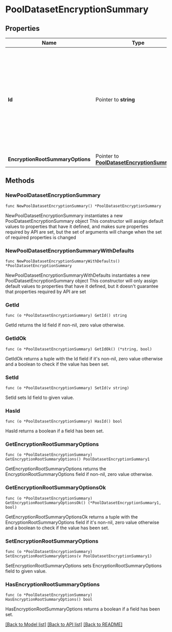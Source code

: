 # PoolDatasetEncryptionSummary

## Properties

Name | Type | Description | Notes
------------ | ------------- | ------------- | -------------
**Id** | Pointer to **string** | Retrieve summary of all encrypted roots under &#x60;id&#x60;. It should be noted that there are 2 keys which show if a recursive unlock operation is done for &#x60;id&#x60;, which dataset will be unlocked and if not why it won&#39;t be unlocked. The keys namely are \&quot;unlock_successful\&quot; and \&quot;unlock_error\&quot;. The former is a boolean value showing if unlock would succeed/fail. The latter is description why it failed if it failed. | [optional] 
**EncryptionRootSummaryOptions** | Pointer to [**PoolDatasetEncryptionSummary1**](PoolDatasetEncryptionSummary1.md) |  | [optional] 

## Methods

### NewPoolDatasetEncryptionSummary

`func NewPoolDatasetEncryptionSummary() *PoolDatasetEncryptionSummary`

NewPoolDatasetEncryptionSummary instantiates a new PoolDatasetEncryptionSummary object
This constructor will assign default values to properties that have it defined,
and makes sure properties required by API are set, but the set of arguments
will change when the set of required properties is changed

### NewPoolDatasetEncryptionSummaryWithDefaults

`func NewPoolDatasetEncryptionSummaryWithDefaults() *PoolDatasetEncryptionSummary`

NewPoolDatasetEncryptionSummaryWithDefaults instantiates a new PoolDatasetEncryptionSummary object
This constructor will only assign default values to properties that have it defined,
but it doesn't guarantee that properties required by API are set

### GetId

`func (o *PoolDatasetEncryptionSummary) GetId() string`

GetId returns the Id field if non-nil, zero value otherwise.

### GetIdOk

`func (o *PoolDatasetEncryptionSummary) GetIdOk() (*string, bool)`

GetIdOk returns a tuple with the Id field if it's non-nil, zero value otherwise
and a boolean to check if the value has been set.

### SetId

`func (o *PoolDatasetEncryptionSummary) SetId(v string)`

SetId sets Id field to given value.

### HasId

`func (o *PoolDatasetEncryptionSummary) HasId() bool`

HasId returns a boolean if a field has been set.

### GetEncryptionRootSummaryOptions

`func (o *PoolDatasetEncryptionSummary) GetEncryptionRootSummaryOptions() PoolDatasetEncryptionSummary1`

GetEncryptionRootSummaryOptions returns the EncryptionRootSummaryOptions field if non-nil, zero value otherwise.

### GetEncryptionRootSummaryOptionsOk

`func (o *PoolDatasetEncryptionSummary) GetEncryptionRootSummaryOptionsOk() (*PoolDatasetEncryptionSummary1, bool)`

GetEncryptionRootSummaryOptionsOk returns a tuple with the EncryptionRootSummaryOptions field if it's non-nil, zero value otherwise
and a boolean to check if the value has been set.

### SetEncryptionRootSummaryOptions

`func (o *PoolDatasetEncryptionSummary) SetEncryptionRootSummaryOptions(v PoolDatasetEncryptionSummary1)`

SetEncryptionRootSummaryOptions sets EncryptionRootSummaryOptions field to given value.

### HasEncryptionRootSummaryOptions

`func (o *PoolDatasetEncryptionSummary) HasEncryptionRootSummaryOptions() bool`

HasEncryptionRootSummaryOptions returns a boolean if a field has been set.


[[Back to Model list]](../README.md#documentation-for-models) [[Back to API list]](../README.md#documentation-for-api-endpoints) [[Back to README]](../README.md)


